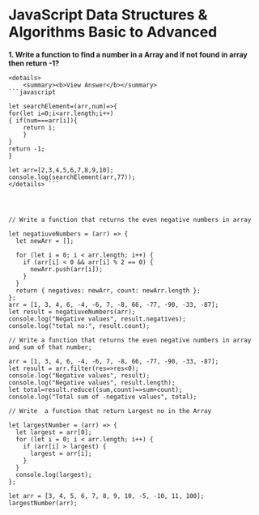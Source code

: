 # JavaScript Data Structures & Algorithms Basic to Advanced 

**1. Write a function to find a number in a Array and if not found in array then return -1?**
```
<details>
	<summary><b>View Answer</b></summary>
```javascript

let searchElement=(arr,num)=>{
for(let i=0;i<arr.length;i++)
{ if(num===arr[i]){
    return i;
    }  
}
return -1;
}

let arr=[2,3,4,5,6,7,8,9,10];
console.log(searchElement(arr,77));
</details> ```



     
// Write a function that returns the even negative numbers in array

let negatiuveNumbers = (arr) => {
  let newArr = [];

  for (let i = 0; i < arr.length; i++) {
    if (arr[i] < 0 && arr[i] % 2 == 0) {
      newArr.push(arr[i]);
    }
  }
  return { negatives: newArr, count: newArr.length };
};
arr = [1, 3, 4, 6, -4, -6, 7, -8, 66, -77, -90, -33, -87];
let result = negatiuveNumbers(arr);
console.log("Negative values", result.negatives);
console.log("total no:", result.count);

// Write a function that returns the even negative numbers in array and sum of that number;

arr = [1, 3, 4, 6, -4, -6, 7, -8, 66, -77, -90, -33, -87];
let result = arr.filter(res=>res<0);
console.log("Negative values", result);
console.log("Negative values", result.length);
let total=result.reduce((sum,count)=>sum+count);
console.log("Total sum of -negative values", total);

// Write  a function that return Largest no in the Array

let largestNumber = (arr) => {
  let largest = arr[0];
  for (let i = 0; i < arr.length; i++) {
    if (arr[i] > largest) {
      largest = arr[i];
    }
  }
  console.log(largest);
};

let arr = [3, 4, 5, 6, 7, 8, 9, 10, -5, -10, 11, 100];
largestNumber(arr);

